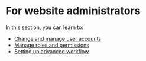 <!--
title: For website administrators 
pagenumber: 4 
-->

# For website administrators

In this section, you can learn to:

* [Change and manage user accounts](changing-and-managing-users)
* [Manage roles and permissions](managing-roles-and-permissions)
* [Setting up advanced workflow](setting-up-advancedworkflow)
